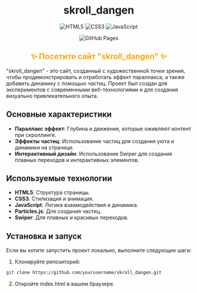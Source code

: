 <div align="center">
  
  # skroll_dangen

  ![HTML5](https://img.shields.io/badge/HTML5-E34F26?style=for-the-badge&logo=html5&logoColor=white)
  ![CSS3](https://img.shields.io/badge/CSS3-1572B6?style=for-the-badge&logo=css3&logoColor=white)
  ![JavaScript](https://img.shields.io/badge/JavaScript-F7DF1E?style=for-the-badge&logo=javascript&logoColor=black)
  
  ![GitHub Pages](https://img.shields.io/badge/GitHub%20Pages-deployed-brightgreen)

</div>

<div align="center">
  <h2><a href="https://danula-ded.github.io/skroll_dangen/" target="_blank" style="color:#FFA500;text-decoration:none;">✨ Посетите сайт "skroll_dangen" ✨</a></h2>
</div>

"skroll_dangen" - это сайт, созданный с художественной точки зрения, чтобы продемонстрировать и отработать эффект параллакса, а также добавить динамику с помощью частиц. Проект был создан для экспериментов с современными веб-технологиями и для создания визуально привлекательного опыта.

## Основные характеристики

- **Параллакс эффект**: Глубина и движение, которые оживляют контент при скроллинге.
- **Эффекты частиц**: Использование частиц для создания уюта и динамики на странице.
- **Интерактивный дизайн**: Использование Swiper для создания плавных переходов и интерактивных элементов.

## Используемые технологии

- **HTML5**: Структура страницы.
- **CSS3**: Стилизация и анимация.
- **JavaScript**: Логика взаимодействия и динамика.
- **Particles.js**: Для создания частиц.
- **Swiper**: Для плавных и красивых переходов.

## Установка и запуск

Если вы хотите запустить проект локально, выполните следующие шаги:

1. Клонируйте репозиторий:
```bash
git clone https://github.com/yourusername/skroll_dangen.git
```

2. Откройте index.html в вашем браузере.
